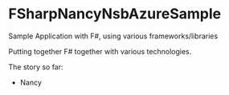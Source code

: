# FSharpNancyNsbAzureSample
Sample Application with F#, using various frameworks/libraries

Putting together F# together with various technologies.

The story so far:
- Nancy
